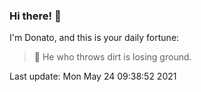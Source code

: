 ### Hi there! 👋 

I'm Donato, and this is your daily fortune:

> 🥠 He who throws dirt is losing ground.

Last update: Mon May 24 09:38:52 2021